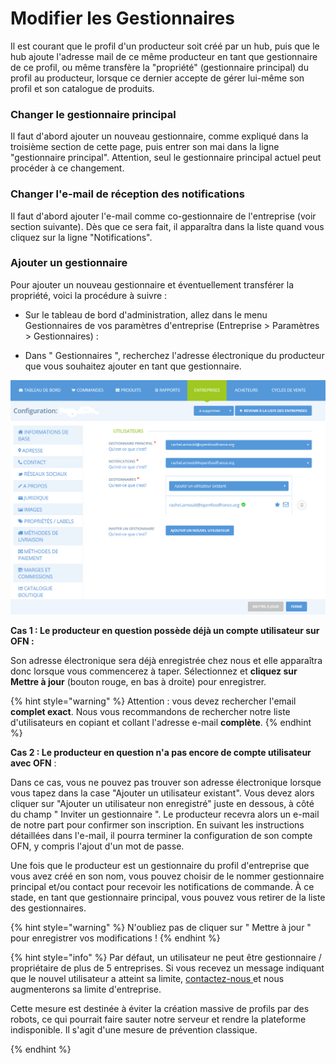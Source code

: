 # Modifier les Gestionnaires

Il est courant que le profil d'un producteur soit créé par un hub, puis que le hub ajoute l'adresse mail de ce même producteur en tant que gestionnaire de ce profil, ou même transfère la "propriété" (gestionnaire principal) du profil au producteur, lorsque ce dernier accepte de gérer lui-même son profil et son catalogue de produits.&#x20;

### Changer le gestionnaire principal

Il faut d'abord ajouter un nouveau gestionnaire, comme expliqué dans la troisième section de cette page, puis entrer son mai dans la ligne "gestionnaire principal". Attention, seul le gestionnaire principal actuel peut procéder à ce changement.

### Changer l'e-mail de réception des notifications

Il faut d'abord ajouter l'e-mail comme co-gestionnaire de l'entreprise (voir section suivante). Dès que ce sera fait, il apparaîtra dans la liste quand vous cliquez sur la ligne "Notifications".

### Ajouter un gestionnaire

Pour ajouter un nouveau gestionnaire et éventuellement transférer la propriété, voici la procédure à suivre :

*   Sur le tableau de bord d'administration, allez dans le menu Gestionnaires de vos paramètres d'entreprise (Entreprise > Paramètres > Gestionnaires) :&#x20;


* Dans " Gestionnaires ", recherchez l'adresse électronique du producteur que vous souhaitez ajouter en tant que gestionnaire.

![](<../../.gitbook/assets/image (67) (1) (1).png>)

**Cas 1 : Le producteur en question possède déjà un compte utilisateur sur OFN :**

Son adresse électronique sera déjà enregistrée chez nous et elle apparaîtra donc lorsque vous commencerez à taper. Sélectionnez et **cliquez sur Mettre à jour** (bouton rouge, en bas à droite) pour enregistrer.

{% hint style="warning" %}
Attention : vous devez rechercher l'email **complet exact**. Nous vous recommandons de rechercher notre liste d'utilisateurs en copiant et collant l'adresse e-mail **complète**.
{% endhint %}

**Cas 2 : Le producteur en question n'a pas encore de compte utilisateur avec OFN** :&#x20;

Dans ce cas, vous ne pouvez pas trouver son adresse électronique lorsque vous tapez dans la case "Ajouter un utilisateur existant". Vous devez alors cliquer sur "Ajouter un utilisateur non enregistré" juste en dessous, à côté du champ " Inviter un gestionnaire ". Le producteur recevra alors un e-mail de notre part pour confirmer son inscription. En suivant les instructions détaillées dans l'e-mail, il pourra terminer la configuration de son compte OFN, y compris l'ajout d'un mot de passe.&#x20;

Une fois que le producteur est un gestionnaire du profil d'entreprise que vous avez créé en son nom, vous pouvez choisir de le nommer gestionnaire principal et/ou contact pour recevoir les notifications de commande. À ce stade, en tant que gestionnaire principal, vous pouvez vous retirer de la liste des gestionnaires.

{% hint style="warning" %}
N'oubliez pas de cliquer sur " Mettre à jour " pour enregistrer vos modifications !
{% endhint %}

{% hint style="info" %}
Par défaut, un utilisateur ne peut être gestionnaire / propriétaire de plus de 5 entreprises. Si vous recevez un message indiquant que le nouvel utilisateur a atteint sa limite, [contactez-nous ](https://guide.openfoodnetwork.org/v/fr/#dautres-questions-des-ameliorations)et nous augmenterons sa limite d'entreprise.&#x20;

Cette mesure est destinée à éviter la création massive de profils par des robots, ce qui pourrait faire sauter notre serveur et rendre la plateforme indisponible. Il s'agit d'une mesure de prévention classique.


{% endhint %}
